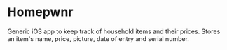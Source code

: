 # Homepwnr

Generic iOS app to keep track of household items and their prices. Stores an item's name, price, picture, date of entry and serial number.
